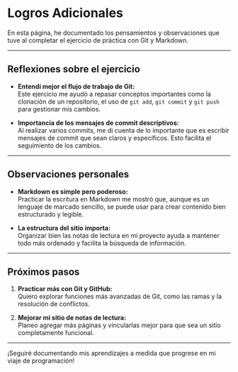 # Logros Adicionales

En esta página, he documentado los pensamientos y observaciones que tuve al completar el ejercicio de práctica con Git y Markdown.

---

## Reflexiones sobre el ejercicio

- **Entendí mejor el flujo de trabajo de Git:**  
  Este ejercicio me ayudó a repasar conceptos importantes como la clonación de un repositorio, el uso de `git add`, `git commit` y `git push` para gestionar mis cambios.

- **Importancia de los mensajes de commit descriptivos:**  
  Al realizar varios commits, me di cuenta de lo importante que es escribir mensajes de commit que sean claros y específicos. Esto facilita el seguimiento de los cambios.

---

## Observaciones personales

- **Markdown es simple pero poderoso:**  
  Practicar la escritura en Markdown me mostró que, aunque es un lenguaje de marcado sencillo, se puede usar para crear contenido bien estructurado y legible.

- **La estructura del sitio importa:**  
  Organizar bien las notas de lectura en mi proyecto ayuda a mantener todo más ordenado y facilita la búsqueda de información.

---

## Próximos pasos

1. **Practicar más con Git y GitHub:**  
   Quiero explorar funciones más avanzadas de Git, como las ramas y la resolución de conflictos.

2. **Mejorar mi sitio de notas de lectura:**  
   Planeo agregar más páginas y vincularlas mejor para que sea un sitio completamente funcional.

---

¡Seguiré documentando mis aprendizajes a medida que progrese en mi viaje de programación!


